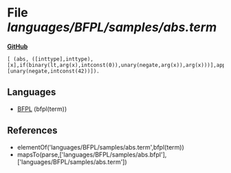 # File _languages/BFPL/samples/abs.term_
**[GitHub](https://github.com/softlang/yas/blob/master/languages/BFPL/samples/abs.term)**
```
[ (abs, ([inttype],inttype),[x],if(binary(lt,arg(x),intconst(0)),unary(negate,arg(x)),arg(x)))],apply(abs,[unary(negate,intconst(42))]).
```

## Languages
* [BFPL](../languages/BFPL.md) (bfpl(term))

## References
* elementOf('languages/BFPL/samples/abs.term',bfpl(term))
* mapsTo(parse,['languages/BFPL/samples/abs.bfpl'],['languages/BFPL/samples/abs.term'])
